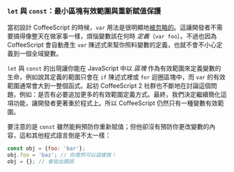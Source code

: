 ### `let` 與 `const`：最小區塊有效範圍與重新賦值保護

當初設計 CoffeeScript 的時候，`var` 用法是很明顯地[被忽略的](https://github.com/jashkenas/coffeescript/issues/238#issuecomment-153502)。這讓開發者不需要搞得像整天在做家事一樣，煩惱變數該在何時 _定義_（`var foo`）。不過也因為 CoffeeScript 會自動產生 `var` 陳述式來幫你照料變數的定義，也就不會不小心定義到一個全域變數。

`let` 與 `const` 的出現讓你能在 JavaScript 中以 _區塊_ 作為有效範圍來定義變數的生命，例如說其定義的範圍只會在 `if` 陳述式裡或 `for` 迴圈區塊中，而 `var` 的有效範圍通常會大到一整個函式。起初 CoffeeScript 2 社群也不斷地在討論這個問題，例如：是否有必要追加更多的有效範圍定義方式。最終，我們決定繼續簡化這項功能，讓開發者更著重於程式上。所以 CoffeeScript 仍然只有一種變數有效範圍。

要注意的是 `const` 雖然能夠預防你重新賦值；但他卻沒有預防你更改變數的內容，這和其他程式語言倒是不太一樣：

```js
const obj = {foo: 'bar'};
obj.foo = 'baz'; // 你竟然可以這樣做！
obj = {}; // 會拋出錯誤
```
